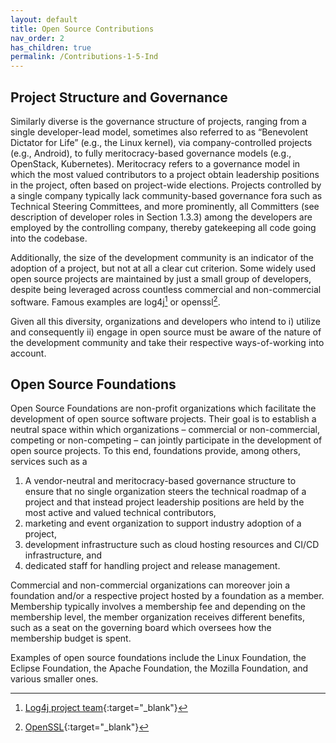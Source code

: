 ```yaml
---
layout: default
title: Open Source Contributions
nav_order: 2
has_children: true
permalink: /Contributions-1-5-Ind
---
```


## Project Structure and Governance

Similarly diverse is the governance structure of projects, ranging from a single developer-lead model, sometimes also referred to as “Benevolent Dictator for Life” (e.g., the Linux kernel), via company-controlled projects (e.g., Android), to fully meritocracy-based governance models (e.g., OpenStack, Kubernetes). Meritocracy refers to a governance model in which the most valued contributors to a project obtain leadership positions in the project, often based on project-wide elections. Projects controlled by a single company typically lack community-based governance fora such as Technical Steering Committees, and more prominently, all Committers (see description of developer roles in Section 1.3.3) among the developers are employed by the controlling company, thereby gatekeeping all code going into the codebase.

Additionally, the size of the development community is an indicator of the adoption of a project, but not at all a clear cut criterion. Some widely used open source projects are maintained by just a small group of developers, despite being leveraged across countless commercial and non-commercial software. Famous examples are log4j[^log4j] or openssl[^openssl].

[^log4j]: [Log4j project team](https://logging.apache.org/log4j/2.x/team.html){:target="_blank"}

[^openssl]: [OpenSSL](https://www.openssl.org/about.html){:target="_blank"}

Given all this diversity, organizations and developers who intend to i) utilize and consequently ii) engage in open source must be aware of the nature of the development community and take their respective ways-of-working into account.

## Open Source Foundations

Open Source Foundations are non-profit organizations which facilitate the development of open source software projects. Their goal is to establish a neutral space within which organizations – commercial or non-commercial, competing or non-competing – can jointly participate in the development of open source projects. To this end, foundations provide, among others, services such as a

 1. A vendor-neutral and meritocracy-based governance structure to ensure that no single organization steers the technical roadmap of a project and that instead project leadership positions are held by the most active and valued technical contributors,
 1. marketing and event organization to support industry adoption of a project,
 1. development infrastructure such as cloud hosting resources and CI/CD infrastructure, and
 1. dedicated staff for handling project and release management.

Commercial and non-commercial organizations can moreover join a foundation and/or a respective project hosted by a foundation as a member. Membership typically involves a membership fee and depending on the membership level, the member organization receives different benefits, such as a seat on the governing board which oversees how the membership budget is spent.

Examples of open source foundations include the Linux Foundation, the Eclipse Foundation, the Apache Foundation, the Mozilla Foundation, and various smaller ones.

